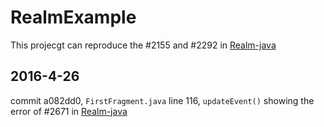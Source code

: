 # RealmExample
This projecgt can reproduce the #2155 and #2292 in [Realm-java](https://github.com/realm/realm-java/) 

## 2016-4-26
commit a082dd0, `FirstFragment.java` line 116, `updateEvent()` showing the error of #2671 in [Realm-java](https://github.com/realm/realm-java/) 
